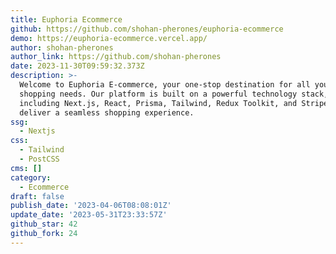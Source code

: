 ```yaml
---
title: Euphoria Ecommerce
github: https://github.com/shohan-pherones/euphoria-ecommerce
demo: https://euphoria-ecommerce.vercel.app/
author: shohan-pherones
author_link: https://github.com/shohan-pherones
date: 2023-11-30T09:59:32.373Z
description: >-
  Welcome to Euphoria E-commerce, your one-stop destination for all your online
  shopping needs. Our platform is built on a powerful technology stack,
  including Next.js, React, Prisma, Tailwind, Redux Toolkit, and Stripe, to
  deliver a seamless shopping experience.
ssg:
  - Nextjs
css:
  - Tailwind
  - PostCSS
cms: []
category:
  - Ecommerce
draft: false
publish_date: '2023-04-06T08:08:01Z'
update_date: '2023-05-31T23:33:57Z'
github_star: 42
github_fork: 24
---
```

